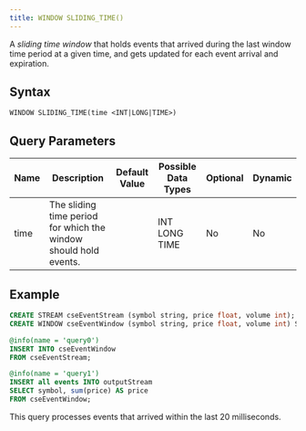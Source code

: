 ```yaml
---
title: WINDOW SLIDING_TIME() 
---
```


A _sliding time window_ that holds events that arrived during the last window time period at a given time, and gets updated for each event arrival and expiration.

## Syntax

    WINDOW SLIDING_TIME(time <INT|LONG|TIME>)

## Query Parameters

| Name        | Description           | Default Value | Possible Data Types | Optional | Dynamic |
|-------------|-----------------------|---------------|---------------------|----------|---------|
| time | The sliding time period for which the window should hold events. |               | INT LONG TIME       | No       | No      |

## Example

```sql
CREATE STREAM cseEventStream (symbol string, price float, volume int);
CREATE WINDOW cseEventWindow (symbol string, price float, volume int) SLIDING_TIME(20) output all events;

@info(name = 'query0')
INSERT INTO cseEventWindow
FROM cseEventStream;

@info(name = 'query1')
INSERT all events INTO outputStream 
SELECT symbol, sum(price) AS price
FROM cseEventWindow;
```

This query processes events that arrived within the last 20 milliseconds.
